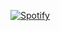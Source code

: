 [![Spotify](https://novatorem.vercel.app/api/spotify)](https://open.spotify.com/user/w3nx52ojf8t6a5df8gus04anh?si=377bd925bc2f4cdd)
